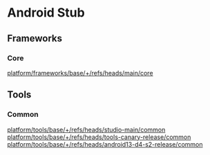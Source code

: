 # Android Stub

## Frameworks

### Core

[platform/frameworks/base/+/refs/heads/main/core](https://android.googlesource.com/platform/frameworks/base/+/refs/heads/main/core/java)  

## Tools

### Common

[platform/tools/base/+/refs/heads/studio-main/common](https://android.googlesource.com/platform/tools/base/+/refs/heads/studio-main/common/src/)  
[platform/tools/base/+/refs/heads/tools-canary-release/common](https://android.googlesource.com/platform/tools/base/+/refs/heads/tools-canary-release/common/src/)  
[platform/tools/base/+/refs/heads/android13-d4-s2-release/common](https://android.googlesource.com/platform/tools/base/+/refs/heads/android13-d4-s2-release/common/src/)  

